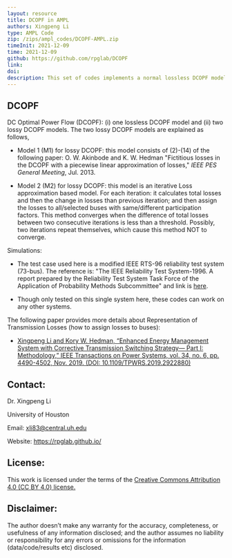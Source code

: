 ```yaml
---
layout: resource
title: DCOPF in AMPL
authors: Xingpeng Li
type: AMPL Code
zip: /zips/ampl_codes/DCOPF-AMPL.zip
timeInit: 2021-12-09
time: 2021-12-09
github: https://github.com/rpglab/DCOPF
link: 
doi: 
description: This set of codes implements a normal lossless DCOPF model and two lossy DCOPF model.
---
```



## DCOPF
DC Optimal Power Flow (DCOPF): (i) one lossless DCOPF model and (ii) two lossy DCOPF models. The two lossy DCOPF models are explained as follows,

* Model 1 (M1) for lossy DCOPF: this model consists of (2)-(14) of the following paper: O. W. Akinbode and K. W. Hedman "Fictitious losses in the DCOPF with a piecewise linear approximation of losses," *IEEE PES General Meeting*, Jul. 2013.

* Model 2 (M2) for lossy DCOPF: this model is an iterative Loss approximation based model. For each iteration: it calculates total losses and then the change in losses than previous iteration; and then assign the losses to all/selected buses with same/different participation factors. This method converges when the difference of total losses between two consecutive iterations is less than a threshold. Possibly, two iterations repeat themselves, which cause this method NOT to converge.

Simulations: 
* The test case used here is a modified IEEE RTS-96 reliability test system (73-bus). The reference is: "The IEEE Reliability Test System-1996. A report prepared by the Reliability Test System Task Force of the Application of Probability Methods Subcommittee" and link is <a class="" target="_blank" href="https://ieeexplore.ieee.org/document/780914">here</a>. 

* Though only tested on this single system here, these codes can work on any other systems.

The following paper provides more details about Representation of Transmission Losses (how to assign losses to buses): 

* <a class="off" href="https://ieeexplore.ieee.org/document/8736407" target="_blank">Xingpeng Li and Kory W. Hedman, “Enhanced Energy Management System with Corrective Transmission Switching Strategy— Part I: Methodology,” IEEE Transactions on Power Systems, vol. 34, no. 6, pp. 4490-4502, Nov. 2019. (DOI: 10.1109/TPWRS.2019.2922880)</a>


## Contact:
Dr. Xingpeng Li

University of Houston

Email: xli83@central.uh.edu

Website: <a class="off" href="/"  target="_blank">https://rpglab.github.io/</a>


## License:
This work is licensed under the terms of the <a class="off" href="https://creativecommons.org/licenses/by/4.0/"  target="_blank">Creative Commons Attribution 4.0 (CC BY 4.0) license.</a>


## Disclaimer:
The author doesn’t make any warranty for the accuracy, completeness, or usefulness of any information disclosed; and the author assumes no liability or responsibility for any errors or omissions for the information (data/code/results etc) disclosed.